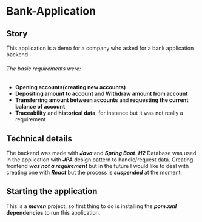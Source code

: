 # Bank-Application

## Story

This application is a demo for a company who asked for a bank application backend.
###### The basic requirements were:
  - **Opening accounts(creating new accounts)**
  - **Depositing amount to account** and **Withdraw amount from account**
  - **Transferring amount between accounts** and **requesting the current balance of account**
  - **Traceability** and **historical data**, for instance but it was not really a requirement

## Technical details

The backend was made with **_Java_** and **_Spring Boot_**. **_H2_** Database was used in the application with **_JPA_** design pattern to handle/request data.
Creating frontend **_was not a requirement_** but in the future I would like to deal with creating one with **_React_** but the process is **_suspended_** at the moment.


## Starting the application

This is a **_maven_** project, so first thing to do is installing the **_pom.xml_** **dependencies** to run this application.
